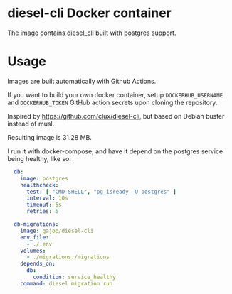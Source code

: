 # diesel-cli Docker container

The image contains [diesel_cli](https://github.com/diesel-rs/diesel/tree/master/diesel_cli) built with postgres support.

# Usage

Images are built automatically with Github Actions.

If you want to build your own docker container, setup `DOCKERHUB_USERNAME` and `DOCKERHUB_TOKEN` GitHub action secrets upon cloning the repository.

Inspired by https://github.com/clux/diesel-cli, but based on Debian buster instead of musl.

Resulting image is 31.28 MB.

I run it with docker-compose, and have it depend on the postgres service being healthy, like so:

```yaml
  db:
    image: postgres
    healthcheck:
      test: [ "CMD-SHELL", "pg_isready -U postgres" ]
      interval: 10s
      timeout: 5s
      retries: 5

  db-migrations:
    image: gajop/diesel-cli
    env_file:
      - ./.env
    volumes:
      - ./migrations:/migrations
    depends_on:
      db:
        condition: service_healthy
    command: diesel migration run
```